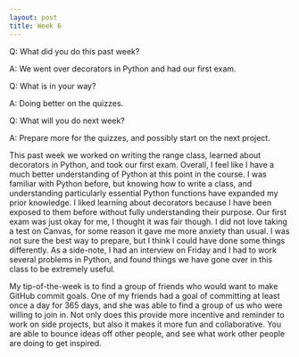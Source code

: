 ```yaml
---
layout: post
title: Week 6
---
```


Q: What did you do this past week?

A: We went over decorators in Python and had our first exam.

Q: What is in your way?

A: Doing better on the quizzes.

Q: What will you do next week?

A: Prepare more for the quizzes, and possibly start on the next project.

This past week we worked on writing the range class, learned about decorators in Python, and took our first exam. Overall, I feel like I have a much better understanding of Python at this point in the course. I was familiar with Python before, but knowing how to write a class, and understanding particularly essential Python functions have expanded my prior knowledge. I liked learning about decorators because I have been exposed to them before without fully understanding their purpose. Our first exam was just okay for me, I thought it was fair though. I did not love taking a test on Canvas, for some reason it gave me more anxiety than usual. I was not sure the best way to prepare, but I think I could have done some things differently. As a side-note, I had an interview on Friday and I had to work several problems in Python, and found things we have gone over in this class to be extremely useful.

My tip-of-the-week is to find a group of friends who would want to make GitHub commit goals. One of my friends had a goal of committing at least once a day for 365 days, and she was able to find a group of us who were willing to join in. Not only does this provide more incentive and reminder to work on side projects, but also it makes it more fun and collaborative. You are able to bounce ideas off other people, and see what work other people are doing to get inspired.
